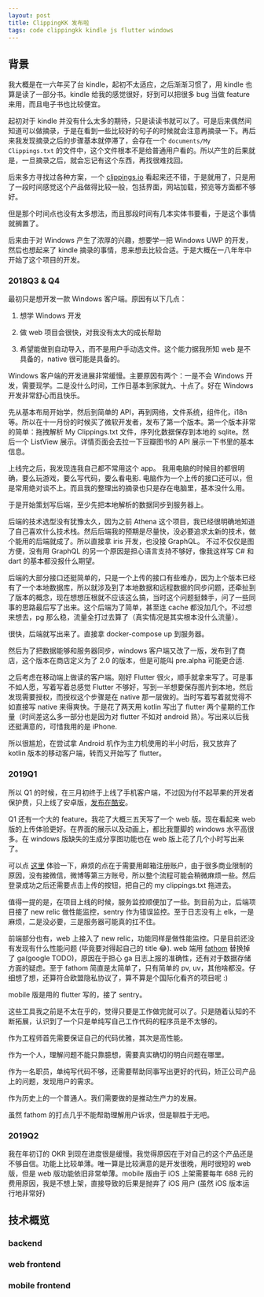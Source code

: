 ```yaml
---
layout: post
title: ClippingKK 发布啦
tags: code clippingkk kindle js flutter windows
---
```


## 背景

我大概是在一六年买了台 kindle，起初不太适应，之后渐渐习惯了，用 kindle 也算是读了一部分书。kindle 给我的感觉很好，好到可以把很多 bug 当做 feature 来用，而且电子书也比较便宜。

起初对于 kindle 并没有什么太多的期待，只是读读书就可以了。可是后来偶然间知道可以做摘录，于是在看到一些比较好的句子的时候就会注意再摘录一下。再后来我发现摘录之后的步骤基本就停滞了，会存在一个 `documents/My Clippings.txt` 的文件中，这个文件根本不是给普通用户看的。所以产生的后果就是，一旦摘录之后，就会忘记有这个东西，再找很难找回。

后来多方寻找过各种方案，一个 [clippings.io](https://www.clippings.io) 看起来还不错，于是就用了，只是用了一段时间感觉这个产品做得比较一般，包括界面，网站加载，预览等方面都不够好。

但是那个时间点也没有太多想法，而且那段时间有几本实体书要看，于是这个事情就搁置了。

后来由于对 Windows 产生了浓厚的兴趣，想要学一把 Windows UWP 的开发，然后也想起来了 kindle 摘录的事情，思来想去比较合适。于是大概在一八年年中开始了这个项目的开发。

### 2018Q3 & Q4

最初只是想开发一款 Windows 客户端。原因有以下几点：

1. 想学 Windows 开发

2. 做 web 项目会很快，对我没有太大的成长帮助

3. 希望能做到自动导入，而不是用户手动选文件。这个能力据我所知 web 是不具备的，native 很可能是具备的。

Windows 客户端的开发进展非常缓慢。主要原因有两个：一是不会 Windows 开发，需要现学。二是没什么时间，工作日基本到家就九、十点了。好在 Windows 开发非常舒心而且快乐。

先从基本布局开始学，然后到简单的 API，再到网络，文件系统，组件化，i18n 等。所以在十一月份的时候买了微软开发者，发布了第一个版本。第一个版本非常的简单：拖拽解析 My Clippings.txt 文件，序列化数据保存到本地的 sqlite。然后一个 ListView 展示。详情页面会去拉一下豆瓣图书的 API 展示一下书里的基本信息。

上线完之后，我发现连我自己都不常用这个 app。 我用电脑的时候目的都很明确，要么玩游戏，要么写代码，要么看电影. 电脑作为一个上传的接口还可以，但是常用绝对谈不上。而且我的整理出的摘录也只是存在电脑里，基本没什么用。

于是开始策划写后端，至少先把本地解析的数据同步到服务器上。

后端的技术选型没有犹豫太久，因为之前 Athena 这个项目，我已经很明确地知道了自己喜欢什么技术栈。然后后端我的预期是尽量快，没必要追求太新的技术，做个能用的后端就成了。所以直接拿 iris 开发，也没接 GraphQL。 不过不仅仅是图方便，没有用 GraphQL 的另一个原因是担心语言支持不够好，像我这样写 C# 和 dart 的基本都没报什么期望。

后端的大部分接口还挺简单的，只是一个上传的接口有些难办，因为上个版本已经有了一个本地数据库，所以就涉及到了本地数据和远程数据的同步问题，还牵扯到了版本的概念，现在想想压根就不应该这么搞，当时这个问题挺棘手，问了一些同事的思路最后写了出来。这个后端为了简单，甚至连 cache 都没加几个。不过想来想去，pg 那么稳，流量全打过去算了（真实情况是其实根本没什么流量）。

很快，后端就写出来了。直接拿 docker-compose up 到服务器。

然后为了把数据能够和服务器同步，windows 客户端又改了一版，发布到了商店，这个版本在商店定义为了 2.0 的版本，但是可能叫 pre.alpha 可能更合适.

之后考虑在移动端上做读的客户端。刚好 Flutter 很火，顺手就拿来写了。可是事不如人愿，写着写着总感觉 Flutter 不够好，写到一半想要保存图片到本地，然后发现需要授权，而授权这个步骤是在 native 那一层做的。当时写着写着就觉得不如直接写 native 来得爽快。于是花了两天用 kotlin 写出了 flutter 两个星期的工作量（时间差这么多一部分也是因为对 flutter 不如对 android 熟）。写出来以后我还挺满意的，可惜我用的是 iPhone. 

所以很尴尬，在尝试拿 Android 机作为主力机使用的半小时后，我又放弃了 kotlin 版本的移动客户端，转而又开始写了 flutter。

### 2019Q1

所以 Q1 的时候，在三月初终于上线了手机客户端，不过因为付不起苹果的开发者保护费，只上线了安卓版，[发布在酷安](http://www.coolapk.com/apk/219832)。

Q1 还有一个大的 feature。我花了大概三五天写了一个 web 版。现在看起来 web 版的上传体验更好。在界面的展示以及动画上，都比我蹩脚的 windows 水平高很多。在 windows 版缺失的生成分享图功能也在 web 版上花了几个小时写出来了。

可以点 [这里](https://kindle.annatarhe.com) 体验一下，麻烦的点在于需要用邮箱注册账户，由于很多商业限制的原因，没有接微信，微博等第三方账号，所以整个流程可能会稍微麻烦一些。然后登录成功之后还需要点击上传的按钮，把自己的 my clippings.txt 拖进去。

值得一提的是，在项目上线的时候，服务监控顺便加了一些。到目前为止，后端项目接了 new relic 做性能监控，sentry 作为错误监控。至于日志没有上 elk，一是麻烦，二是没必要，三是服务器可能真的扛不住。

前端部分也有，web 上接入了 new relic，功能同样是做性能监控。只是目前还没有发现有什么性能问题 (毕竟要对得起自己的 title 😂). web 端用 [fathom]() 替换掉了 ga(google TODO)，原因在于担心 ga 日志上报的准确性，还有对于数据存储方面的疑虑。至于 fathom 简直是太简单了，只有简单的 pv, uv，其他啥都没。仔细想了想，还算符合欧盟隐私协议了，算不算是个国际化看齐的项目呢 :)

mobile 版是用的 flutter 写的，接了 sentry。

这些工具我之前是不太在乎的，觉得只要是工作做完就可以了。只是随着认知的不断拓展，认识到了一个只是单纯写自己工作代码的程序员是不太够的。

作为工程师首先需要保证自己的代码优雅，其次是高性能。

作为一个人，理解问题不能只靠臆想，需要真实确切的明白问题在哪里。

作为一名职员，单纯写代码不够，还需要帮助同事写出更好的代码，矫正公司产品上的问题，发现用户的需求。

作为历史上的一个普通人。我们需要做的是推动生产力的发展。

虽然 fathom 的打点几乎不能帮助理解用户诉求，但是聊胜于无吧。

### 2019Q2

我在年初订的 OKR 到现在进度很是缓慢。我觉得原因在于对自己的这个产品还是不够自信。功能上比较单薄。唯一算是比较满意的是开发很晚，用时很短的 web 版，但是 web 版功能依旧非常单薄。mobile 版由于 iOS 上架需要每年 688 元的费用原因，我是不想上架，直接导致的后果是抛弃了 iOS 用户 (虽然 iOS 版本运行地非常好)

## 技术概览

### backend

### web frontend

### mobile frontend
























